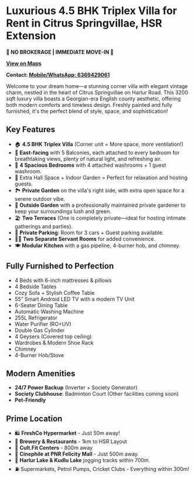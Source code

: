 # Luxurious 4.5 BHK Triplex Villa for Rent in Citrus Springvillae, HSR Extension

**🌟 NO BROKERAGE | IMMEDIATE MOVE-IN 🌟**

**[View on Maps](https://maps.app.goo.gl/w3V2k4t4buBz1rqB9)**

**Contact: [Mobile/WhatsApp: 6369429061](tel:6369429061)**

Welcome to your dream home—a stunning corner villa with elegant vintage charm, nestled in the heart of Citrus Springvillae on Harlur Road. This 3200 sqft luxury villa boasts a Georgian-era English county aesthetic, offering both modern comforts and timeless design. Freshly painted and fully furnished, it's the perfect blend of style, space, and sophistication!

## Key Features
- 🏠 **4.5 BHK Triplex Villa** (Corner unit = More space, more ventilation!)
- 🌅 **East-facing** with 5 Balconies, each attached to every bedroom for breathtaking views, plenty of natural light, and refreshing air.
- 🛌 **4 Spacious Bedrooms** with 4 attached washrooms + 1 guest washroom.
- 🚪 Extra Hall Space + Indoor Garden = Perfect for relaxation and hosting guests.
- 🏞️ **Private Garden** on the villa's right side, with extra open space for a serene outdoor vibe.
- 🌿 **Outside Garden** with a professionally maintained private gardener to keep your surroundings lush and green.
- 🏖️ **Two Terraces** (One is completely private—ideal for hosting intimate gatherings and parties).
- 🚗 **Private Parking**: Room for 3 cars + Guest parking available.
- 👨‍🍳 **Two Separate Servant Rooms** for added convenience.
- 🍽️ **Modular Kitchen** with a gas pipeline, 4-burner hob, and chimney.

## Fully Furnished to Perfection
- 4 Beds with 6-inch mattresses & pillows
- 4 Bedside Tables
- Cozy Sofa + Stylish Coffee Table
- 55” Smart Android LED TV with a modern TV Unit
- 6-Seater Dining Table
- Automatic Washing Machine
- 255L Refrigerator
- Water Purifier (RO+UV)
- Double Gas Cylinder
- 4 Geysers (Covered top ceiling)
- Wardrobes & Modern Shoe Rack
- Chimney
- 4-Burner Hob/Stove

## Modern Amenities
- **24/7 Power Backup** (Inverter + Society Generator)
- **Society Clubhouse**: Badminton Court (Other facilities coming soon)
- **Pet-Friendly**

## Prime Location
- 🛍️ **FreshCo Hypermarket** - Just 50m away!
- 🍻 **Brewery & Restaurants** - 1km to HSR Layout
- 💪 **Cult.Fit Centers** - 800m away
- 🎥 **Cinephile at PNR Felicity Mall** - Just 500m away.
- 🌳 **Harlur Lake & Kudlu Lake** jogging tracks within 700m.
- ⛽ Supermarkets, Petrol Pumps, Cricket Clubs - Everything within 300m!
